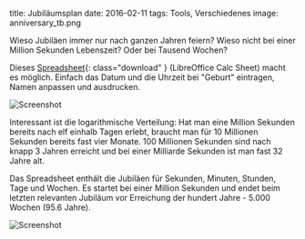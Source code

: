 title: Jubiläumsplan
date: 2016-02-11
tags: Tools, Verschiedenes
image: anniversary_tb.png

Wieso Jubiläen immer nur nach ganzen Jahren feiern? Wieso nicht bei einer Million Sekunden Lebenszeit? Oder bei Tausend Wochen?

Dieses [Spreadsheet]({filename}anniversary.ods){: class="download" } (LibreOffice Calc Sheet) macht es möglich. Einfach das Datum und die
Uhrzeit bei "Geburt" eintragen, Namen anpassen und ausdrucken.
<!-- PELICAN_END_SUMMARY -->

![Screenshot]({filename}anniversary.png)

Interessant ist die logarithmische Verteilung: Hat man eine Million Sekunden bereits nach elf einhalb Tagen erlebt,
braucht man für 10 Millionen Sekunden bereits fast vier Monate. 100 Millionen Sekunden sind nach knapp 3 Jahren erreicht
und bei einer Milliarde Sekunden ist man fast 32 Jahre alt.

Das Spreadsheet enthält die Jubiläen für Sekunden, Minuten, Stunden, Tage und Wochen. Es startet bei einer Million Sekunden
und endet beim letzten relevanten Jubiläum vor Erreichung der hundert Jahre - 5.000 Wochen (95.6 Jahre).

![Screenshot]({filename}anniversary_a4.png)
